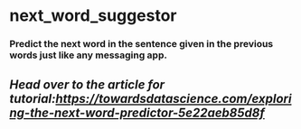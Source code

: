 # next_word_suggestor
### Predict the next word in the sentence given in the previous words just like any messaging app.

## *Head over to the article for tutorial:https://towardsdatascience.com/exploring-the-next-word-predictor-5e22aeb85d8f*
